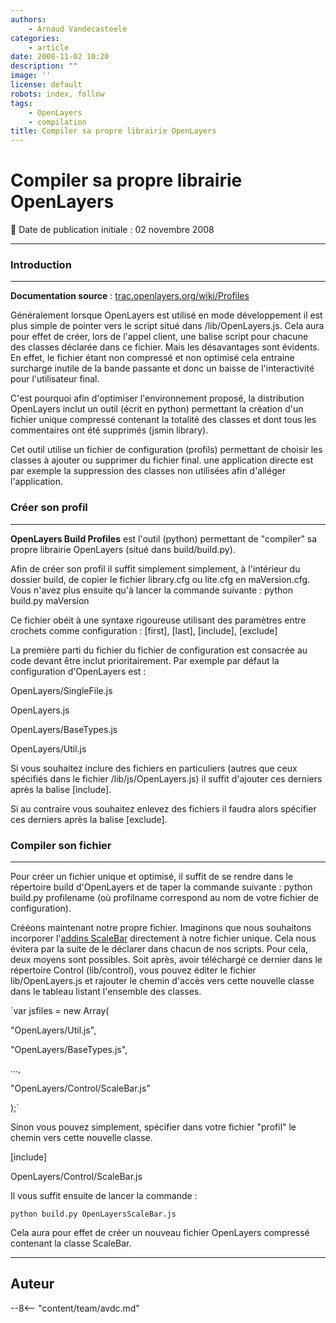 ```yaml
---
authors:
    - Arnaud Vandecasteele
categories:
    - article
date: 2008-11-02 10:20
description: ""
image: ''
license: default
robots: index, follow
tags:
    - OpenLayers
    - compilation
title: Compiler sa propre librairie OpenLayers
---
```


# Compiler sa propre librairie OpenLayers

:calendar: Date de publication initiale : 02 novembre 2008

----

### Introduction

---

**Documentation source** : [trac.openlayers.org/wiki/Profiles](http://trac.openlayers.org/wiki/Profiles)

Généralement lorsque OpenLayers est utilisé en mode développement il est plus simple de pointer vers le script situé dans /lib/OpenLayers.js. Cela aura pour effet de créer, lors de l'appel client, une balise script pour chacune des classes déclarée dans ce fichier. Mais les désavantages sont évidents. En effet, le fichier étant non compressé et non optimisé cela entraine surcharge inutile de la bande passante et donc un baisse de l'interactivité pour l'utilisateur final.

C'est pourquoi afin d'optimiser l'environnement proposé, la distribution OpenLayers inclut un outil (écrit en python) permettant la création d'un fichier unique compressé contenant la totalité des classes et dont tous les commentaires ont été supprimés (jsmin library).

Cet outil utilise un fichier de configuration (profils) permettant de choisir les classes à ajouter ou supprimer du fichier final. une application directe est par exemple la suppression des classes non utilisées afin d'alléger l'application.

### Créer son profil

---

**OpenLayers Build Profiles** est l'outil (python) permettant de "compiler" sa propre librairie OpenLayers (situé dans build/build.py).

Afin de créer son profil il suffit simplement simplement, à l'intérieur du dossier build, de copier le fichier library.cfg ou lite.cfg en maVersion.cfg. Vous n'avez plus ensuite qu'à lancer la commande suivante : python build.py maVersion

Ce fichier obéit à une syntaxe rigoureuse utilisant des paramètres entre crochets comme configuration : [first], [last], [include], [exclude]

La première parti du fichier du fichier de configuration est consacrée au code devant être inclut prioritairement. Par exemple par défaut la configuration d'OpenLayers est :

OpenLayers/SingleFile.js  

OpenLayers.js  

OpenLayers/BaseTypes.js  

OpenLayers/Util.js

Si vous souhaitez inclure des fichiers en particuliers (autres que ceux spécifiés dans le fichier /lib/js/OpenLayers.js) il suffit d'ajouter ces derniers après la balise [include].

Si au contraire vous souhaitez enlevez des fichiers il faudra alors spécifier ces derniers après la balise [exclude].

### Compiler son fichier

---

Pour créer un fichier unique et optimisé, il suffit de se rendre dans le répertoire build d'OpenLayers et de taper la commande suivante : python build.py profilename (où profilname correspond au nom de votre fichier de configuration).

Crééons maintenant notre propre fichier. Imaginons que nous souhaitons incorporer l'[addins ScaleBar](http://trac.openlayers.org/browser/addins/scalebar/trunk/lib/OpenLayers/Control/ScaleBar.js) directement à notre fichier unique. Cela nous évitera par la suite de le déclarer dans chacun de nos scripts. Pour cela, deux moyens sont possibles. Soit après, avoir téléchargé ce dernier dans le répertoire Control (lib/control), vous pouvez éditer le fichier lib/OpenLayers.js et rajouter le chemin d'accès vers cette nouvelle classe dans le tableau listant l'ensemble des classes.

`var jsfiles = new Array(  

"OpenLayers/Util.js",  

"OpenLayers/BaseTypes.js",  

...,  

"OpenLayers/Control/ScaleBar.js"  

);`

Sinon vous pouvez simplement, spécifier dans votre fichier "profil" le chemin vers cette nouvelle classe.

[include]  

OpenLayers/Control/ScaleBar.js

Il vous suffit ensuite de lancer la commande :

`python build.py OpenLayersScaleBar.js`

Cela aura pour effet de créer un nouveau fichier OpenLayers compressé contenant la classe ScaleBar.

----

## Auteur

--8<-- "content/team/avdc.md"
